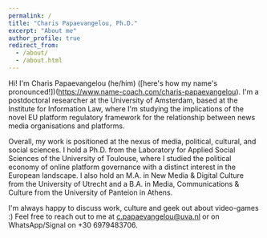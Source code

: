 ```yaml
---
permalink: /
title: "Charis Papaevangelou, Ph.D."
excerpt: "About me"
author_profile: true
redirect_from: 
  - /about/
  - /about.html
---
```


Hi! I'm Charis Papaevangelou (he/him) ([here's how my name's pronounced!])(https://www.name-coach.com/charis-papaevangelou). I'm a postdoctoral researcher at the University of Amsterdam, based at the Institute for Information Law, where I'm studying the implications of the novel EU platform regulatory framework for the relationship between news media organisations and platforms. 

Overall, my work is positioned at the nexus of media, political, cultural, and social sciences. I hold a Ph.D. from the Laboratory for Applied Social Sciences of the University of Toulouse, where I studied the political economy of online platform governance with a distinct interest in the European landscape. I also hold an M.A. in New Media & Digital Culture from the University of Utrecht and a B.A. in Media, Communications & Culture from the University of Panteion in Athens.

I'm always happy to discuss work, culture and geek out about video-games :) Feel free to reach out to me at c.papaevangelou@uva.nl or on WhatsApp/Signal on +30 6979483706.

